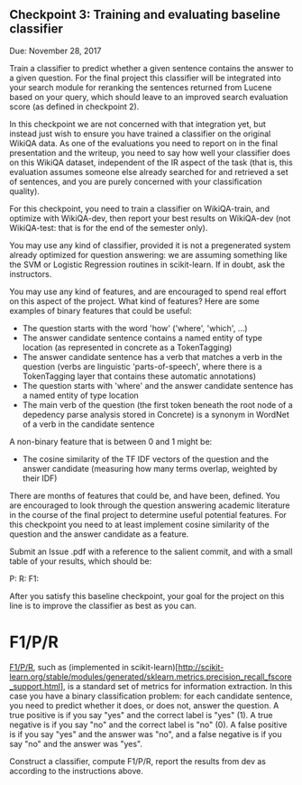 ## Checkpoint 3: Training and evaluating baseline classifier

Due: November 28, 2017


Train a classifier to predict whether a given sentence contains the
answer to a given question.  For the final project this classifier will be integrated into your search
module for reranking the sentences returned from Lucene based on your
query, which should leave to an improved search evaluation score (as
defined in checkpoint 2).  

In this checkpoint we are not concerned
with that integration yet, but instead just wish to ensure you have
trained a classifier on the original WikiQA data.  As one of the
evaluations you need to report on in the final presentation and the
writeup, you need to say how well your classifier does on this WikiQA
dataset, independent of the IR aspect of the task (that is, this
evaluation assumes someone else already searched for and retrieved a
set of sentences, and you are purely concerned with your
classification quality).

For this checkpoint, you need to train a classifier on WikiQA-train,
and optimize with WikiQA-dev, then report your best results on
WikiQA-dev (not WikiQA-test: that is for the end of the semester
only).

You may use any kind of classifier, provided it is not a pregenerated
system already optimized for question answering: we are assuming
something like the SVM or Logistic Regression routines in
scikit-learn.  If in doubt, ask the instructors.

You may use any kind of features, and are encouraged to spend real
effort on this aspect of the project.  What kind of features?  Here
are some examples of binary features that could be useful:

* The question starts with the word 'how' ('where', 'which', ...)
* The answer candidate sentence contains a named entity of type location (as represented in concrete as a TokenTagging)
* The answer candidate sentence has a verb that matches a verb in the question (verbs are linguistic 'parts-of-speech', where there is a TokenTagging layer that contains these automatic annotations)
* The question starts with 'where' and the answer candidate sentence has a named entity of type location
* The main verb of the question (the first token beneath the root node of a depedency parse analysis stored in Concrete) is a synonym in WordNet of a verb in the candidate sentence

A non-binary feature that is between 0 and 1 might be:

* The cosine similarity of the TF IDF vectors of the question and the answer candidate (measuring how many terms overlap, weighted by their IDF)

There are months of features that could be, and have been, defined.  You are encouraged to look through the question answering academic literature in the course of the final project to determine useful potential features.  For this checkpoint you need to at least implement cosine similarity of the question and the answer candidate as a feature.

Submit an Issue .pdf with a reference to the salient commit, and with a small table of your results, which should be:

P:
R:
F1:

After you satisfy this baseline checkpoint, your goal for the project
on this line is to improve the classifier as best as you can.


F1/P/R
========

[F1/P/R](https://en.wikipedia.org/wiki/F1_score), such as (implemented
in
scikit-learn)[http://scikit-learn.org/stable/modules/generated/sklearn.metrics.precision_recall_fscore_support.html],
is a standard set of metrics for information extraction.  In this case
you have a binary classification problem: for each candidate sentence,
you need to predict whether it does, or does not, answer the question.
A true positive is if you say "yes" and the correct label is "yes"
(1).  A true negative is if you say "no" and the correct label is "no"
(0).  A false positive is if you say "yes" and the answer was "no",
and a false negative is if you say "no" and the answer was "yes".

Construct a classifier, compute F1/P/R, report the results from dev as
according to the instructions above.
